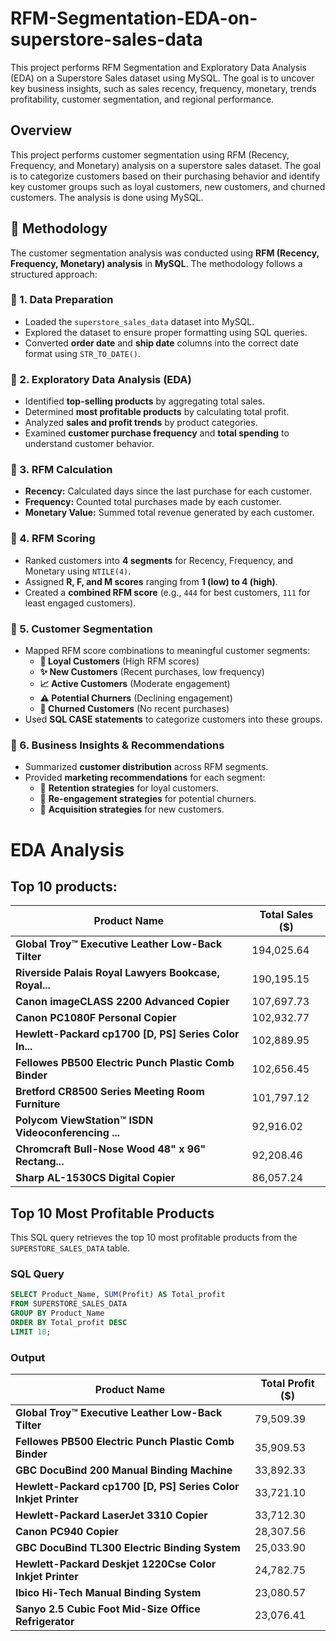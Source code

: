 # RFM-Segmentation-EDA-on-superstore-sales-data
This project performs RFM Segmentation and Exploratory Data Analysis (EDA) on a Superstore Sales dataset using MySQL. The goal is to uncover key business insights, such as sales  recency, frequency, monetary, trends profitability, customer segmentation, and regional performance.

## Overview
This project performs customer segmentation using RFM (Recency, Frequency, and Monetary) analysis on a superstore sales dataset. The goal is to categorize customers based on their purchasing behavior and identify key customer groups such as loyal customers, new customers, and churned customers. The analysis is done using MySQL.

## 📌 Methodology  

The customer segmentation analysis was conducted using **RFM (Recency, Frequency, Monetary) analysis** in **MySQL**. The methodology follows a structured approach:

### 🔹 1. Data Preparation  
- Loaded the `superstore_sales_data` dataset into MySQL.  
- Explored the dataset to ensure proper formatting using SQL queries.  
- Converted **order date** and **ship date** columns into the correct date format using `STR_TO_DATE()`.  

### 🔹 2. Exploratory Data Analysis (EDA)  
- Identified **top-selling products** by aggregating total sales.  
- Determined **most profitable products** by calculating total profit.  
- Analyzed **sales and profit trends** by product categories.  
- Examined **customer purchase frequency** and **total spending** to understand customer behavior.  

### 🔹 3. RFM Calculation  
- **Recency:** Calculated days since the last purchase for each customer.  
- **Frequency:** Counted total purchases made by each customer.  
- **Monetary Value:** Summed total revenue generated by each customer.  

### 🔹 4. RFM Scoring  
- Ranked customers into **4 segments** for Recency, Frequency, and Monetary using `NTILE(4)`.  
- Assigned **R, F, and M scores** ranging from **1 (low) to 4 (high)**.  
- Created a **combined RFM score** (e.g., `444` for best customers, `111` for least engaged customers).  

### 🔹 5. Customer Segmentation  
- Mapped RFM score combinations to meaningful customer segments:  
  - **💎 Loyal Customers** (High RFM scores)  
  - **✨ New Customers** (Recent purchases, low frequency)  
  - **📈 Active Customers** (Moderate engagement)  
  - **⚠️ Potential Churners** (Declining engagement)  
  - **🚨 Churned Customers** (No recent purchases)  
- Used **SQL CASE statements** to categorize customers into these groups.  

### 🔹 6. Business Insights & Recommendations  
- Summarized **customer distribution** across RFM segments.  
- Provided **marketing recommendations** for each segment:  
  - 🎯 **Retention strategies** for loyal customers.  
  - 🔄 **Re-engagement strategies** for potential churners.  
  - 📢 **Acquisition strategies** for new customers.  

# EDA Analysis 
## Top 10 products:

| **Product Name** | **Total Sales ($)** |
|------------------|--------------------|
| **Global Troy™ Executive Leather Low-Back Tilter** | 194,025.64 |
| **Riverside Palais Royal Lawyers Bookcase, Royal...** | 190,195.15 |
| **Canon imageCLASS 2200 Advanced Copier** | 107,697.73 |
| **Canon PC1080F Personal Copier** | 102,932.77 |
| **Hewlett-Packard cp1700 [D, PS] Series Color In...** | 102,889.95 |
| **Fellowes PB500 Electric Punch Plastic Comb Binder** | 102,656.45 |
| **Bretford CR8500 Series Meeting Room Furniture** | 101,797.12 |
| **Polycom ViewStation™ ISDN Videoconferencing ...** | 92,916.02 |
| **Chromcraft Bull-Nose Wood 48" x 96" Rectang...** | 92,208.46 |
| **Sharp AL-1530CS Digital Copier** | 86,057.24 |



## Top 10 Most Profitable Products  

This SQL query retrieves the top 10 most profitable products from the `SUPERSTORE_SALES_DATA` table.  

### SQL Query  

```sql
SELECT Product_Name, SUM(Profit) AS Total_profit
FROM SUPERSTORE_SALES_DATA
GROUP BY Product_Name
ORDER BY Total_profit DESC
LIMIT 10; 
```
### Output  

| **Product Name** | **Total Profit ($)** |
|------------------|--------------------|
| **Global Troy™ Executive Leather Low-Back Tilter** | 79,509.39 |
| **Fellowes PB500 Electric Punch Plastic Comb Binder** | 35,909.53 |
| **GBC DocuBind 200 Manual Binding Machine** | 33,892.33 |
| **Hewlett-Packard cp1700 [D, PS] Series Color Inkjet Printer** | 33,721.10 |
| **Hewlett-Packard LaserJet 3310 Copier** | 33,712.30 |
| **Canon PC940 Copier** | 28,307.56 |
| **GBC DocuBind TL300 Electric Binding System** | 25,033.90 |
| **Hewlett-Packard Deskjet 1220Cse Color Inkjet Printer** | 24,782.75 |
| **Ibico Hi-Tech Manual Binding System** | 23,080.57 |
| **Sanyo 2.5 Cubic Foot Mid-Size Office Refrigerator** | 23,076.41 |



